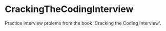 # CrackingTheCodingInterview
Practice interview prolems from the book 'Cracking the Coding Interview'.
